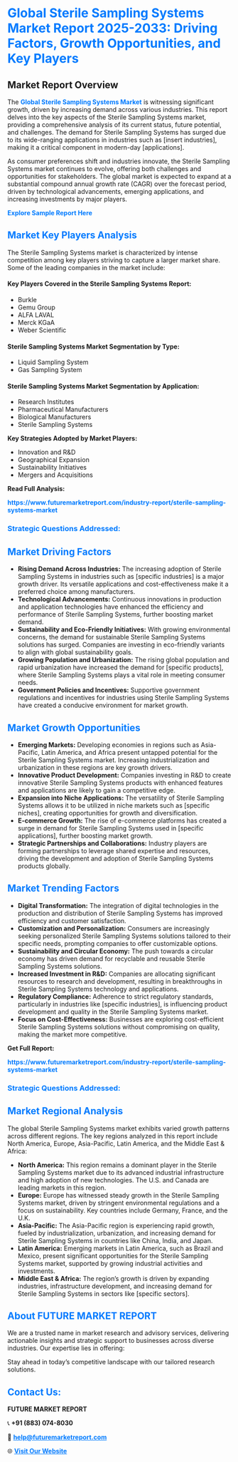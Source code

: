 <h1 style="color: #007BFF;">Global Sterile Sampling Systems Market Report 2025-2033: Driving Factors, Growth Opportunities, and Key Players</h1>

<section id="overview">
<h2>Market Report Overview</h2>
<p>The <a href="https://www.futuremarketreport.com/industry-report/sterile-sampling-systems-market" style="color: #007BFF; text-decoration: none;"><strong>Global Sterile Sampling Systems Market</strong></a> is witnessing significant growth, driven by increasing demand across various industries. This report delves into the key aspects of the Sterile Sampling Systems market, providing a comprehensive analysis of its current status, future potential, and challenges. The demand for Sterile Sampling Systems has surged due to its wide-ranging applications in industries such as [insert industries], making it a critical component in modern-day [applications].</p>
<p>As consumer preferences shift and industries innovate, the Sterile Sampling Systems market continues to evolve, offering both challenges and opportunities for stakeholders. The global market is expected to expand at a substantial compound annual growth rate (CAGR) over the forecast period, driven by technological advancements, emerging applications, and increasing investments by major players.</p>
</section>

<section id="overview">
<p><a href="https://www.futuremarketreport.com/request-sample/reportId=122288" style="color: #007BFF; text-decoration: none;"><strong>Explore Sample Report Here</strong></a></p>
</section>

<section id="key-players">
<h2 style="color: #007BFF;">Market Key Players Analysis</h2>
<p>The Sterile Sampling Systems market is characterized by intense competition among key players striving to capture a larger market share. Some of the leading companies in the market include:</p>
<h4>Key Players Covered in the Sterile Sampling Systems Report:</h4>
<ul><li>Burkle</li><li>Gemu Group</li><li>ALFA LAVAL</li><li>Merck KGaA</li><li>Weber Scientific</li></ul>
<h4>Sterile Sampling Systems Market Segmentation by Type:</h4>
<ul><li>Liquid Sampling System</li><li>Gas Sampling System</li></ul>

<h4>Sterile Sampling Systems Market Segmentation by Application:</h4>
<ul><li>Research Institutes</li><li>Pharmaceutical Manufacturers</li><li>Biological Manufacturers</li><li>Sterile Sampling Systems</li></ul>
<p><strong>Key Strategies Adopted by Market Players:</strong></p>
<ul>
<li>Innovation and R&D</li>
<li>Geographical Expansion</li>
<li>Sustainability Initiatives</li>
<li>Mergers and Acquisitions</li>
</ul>
</section>

<section>
<p><strong>Read Full Analysis: </strong></p><a href="https://www.futuremarketreport.com/industry-report/sterile-sampling-systems-market" style="color: #007BFF; text-decoration: none;"><strong>https://www.futuremarketreport.com/industry-report/sterile-sampling-systems-market</strong></a>
<h3 style="color: #007BFF;">Strategic Questions Addressed:</h3>
</section>

<section id="driving-factors">
<h2 style="color: #007BFF;">Market Driving Factors</h2>
<ul>
<li><strong>Rising Demand Across Industries:</strong> The increasing adoption of Sterile Sampling Systems in industries such as [specific industries] is a major growth driver. Its versatile applications and cost-effectiveness make it a preferred choice among manufacturers.</li>
<li><strong>Technological Advancements:</strong> Continuous innovations in production and application technologies have enhanced the efficiency and performance of Sterile Sampling Systems, further boosting market demand.</li>
<li><strong>Sustainability and Eco-Friendly Initiatives:</strong> With growing environmental concerns, the demand for sustainable Sterile Sampling Systems solutions has surged. Companies are investing in eco-friendly variants to align with global sustainability goals.</li>
<li><strong>Growing Population and Urbanization:</strong> The rising global population and rapid urbanization have increased the demand for [specific products], where Sterile Sampling Systems plays a vital role in meeting consumer needs.</li>
<li><strong>Government Policies and Incentives:</strong> Supportive government regulations and incentives for industries using Sterile Sampling Systems have created a conducive environment for market growth.</li>
</ul>
</section>

<section id="growth-opportunities">
<h2 style="color: #007BFF;">Market Growth Opportunities</h2>
<ul>
<li><strong>Emerging Markets:</strong> Developing economies in regions such as Asia-Pacific, Latin America, and Africa present untapped potential for the Sterile Sampling Systems market. Increasing industrialization and urbanization in these regions are key growth drivers.</li>
<li><strong>Innovative Product Development:</strong> Companies investing in R&D to create innovative Sterile Sampling Systems products with enhanced features and applications are likely to gain a competitive edge.</li>
<li><strong>Expansion into Niche Applications:</strong> The versatility of Sterile Sampling Systems allows it to be utilized in niche markets such as [specific niches], creating opportunities for growth and diversification.</li>
<li><strong>E-commerce Growth:</strong> The rise of e-commerce platforms has created a surge in demand for Sterile Sampling Systems used in [specific applications], further boosting market growth.</li>
<li><strong>Strategic Partnerships and Collaborations:</strong> Industry players are forming partnerships to leverage shared expertise and resources, driving the development and adoption of Sterile Sampling Systems products globally.</li>
</ul>
</section>

<section id="trending-factors">
<h2 style="color: #007BFF;">Market Trending Factors</h2>
<ul>
<li><strong>Digital Transformation:</strong> The integration of digital technologies in the production and distribution of Sterile Sampling Systems has improved efficiency and customer satisfaction.</li>
<li><strong>Customization and Personalization:</strong> Consumers are increasingly seeking personalized Sterile Sampling Systems solutions tailored to their specific needs, prompting companies to offer customizable options.</li>
<li><strong>Sustainability and Circular Economy:</strong> The push towards a circular economy has driven demand for recyclable and reusable Sterile Sampling Systems solutions.</li>
<li><strong>Increased Investment in R&D:</strong> Companies are allocating significant resources to research and development, resulting in breakthroughs in Sterile Sampling Systems technology and applications.</li>
<li><strong>Regulatory Compliance:</strong> Adherence to strict regulatory standards, particularly in industries like [specific industries], is influencing product development and quality in the Sterile Sampling Systems market.</li>
<li><strong>Focus on Cost-Effectiveness:</strong> Businesses are exploring cost-efficient Sterile Sampling Systems solutions without compromising on quality, making the market more competitive.</li>
</ul>
</section>

<section>
<p><strong>Get Full Report: </strong></p><a href="https://www.futuremarketreport.com/industry-report/sterile-sampling-systems-market" style="color: #007BFF; text-decoration: none;"><strong>https://www.futuremarketreport.com/industry-report/sterile-sampling-systems-market</strong></a>
<h3 style="color: #007BFF;">Strategic Questions Addressed:</h3>
</section>


<section id="regional-analysis">
<h2 style="color: #007BFF;">Market Regional Analysis</h2>
<p>The global Sterile Sampling Systems market exhibits varied growth patterns across different regions. The key regions analyzed in this report include North America, Europe, Asia-Pacific, Latin America, and the Middle East & Africa:</p>
<ul>
<li><strong>North America:</strong> This region remains a dominant player in the Sterile Sampling Systems market due to its advanced industrial infrastructure and high adoption of new technologies. The U.S. and Canada are leading markets in this region.</li>
<li><strong>Europe:</strong> Europe has witnessed steady growth in the Sterile Sampling Systems market, driven by stringent environmental regulations and a focus on sustainability. Key countries include Germany, France, and the U.K.</li>
<li><strong>Asia-Pacific:</strong> The Asia-Pacific region is experiencing rapid growth, fueled by industrialization, urbanization, and increasing demand for Sterile Sampling Systems in countries like China, India, and Japan.</li>
<li><strong>Latin America:</strong> Emerging markets in Latin America, such as Brazil and Mexico, present significant opportunities for the Sterile Sampling Systems market, supported by growing industrial activities and investments.</li>
<li><strong>Middle East & Africa:</strong> The region’s growth is driven by expanding industries, infrastructure development, and increasing demand for Sterile Sampling Systems in sectors like [specific sectors].</li>
</ul>
</section>

<footer>
<h2 style="color: #007BFF;">About FUTURE MARKET REPORT</h2>
<p>We are a trusted name in market research and advisory services, delivering actionable insights and strategic support to businesses across diverse industries. Our expertise lies in offering:</p>

<p>Stay ahead in today’s competitive landscape with our tailored research solutions.</p>

<h2 style="color: #007BFF;">Contact Us:</h2>
<p><strong>FUTURE MARKET REPORT</strong></p>
<p>📞 <strong>+91 (883) 074-8030</strong></p>
<p>📧 <strong><a href="mailto:help@futuremarketreport.com" style="color: #007BFF;">help@futuremarketreport.com</a></strong></p>
<p>🌐 <strong><a href="https://www.futuremarketreport.com/" style="color: #007BFF;">Visit Our Website</a></strong></p>
</footer>